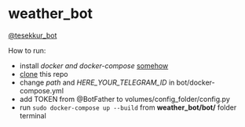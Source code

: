 # weather_bot
[@tesekkur_bot](http://t.me/tesekkur_bot)

How to run:

- install *docker and docker-compose* [somehow](https://docs.docker.com/compose/install/)
- [clone](https://docs.github.com/en/desktop/contributing-and-collaborating-using-github-desktop/adding-and-cloning-repositories/cloning-a-repository-from-github-to-github-desktop) this repo 
- change *path* and *HERE_YOUR_TELEGRAM_ID* in bot/docker-compose.yml
- add TOKEN from @BotFather to volumes/config_folder/config.py
- run `sudo docker-compose up --build` from **weather_bot/bot/** folder terminal
